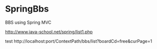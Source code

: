 SpringBbs
=========

BBS using Spring MVC

http://www.java-school.net/spring/list1.php

test
http://localhost:port/ContextPath/bbs/list?boardCd=free&curPage=1


